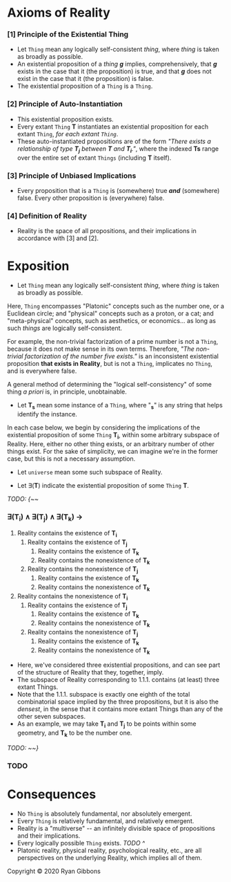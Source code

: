 # Axioms of Reality
  
### [1] Principle of the Existential Thing
  
- Let `Thing` mean any logically self-consistent _thing_, where _thing_ is taken as broadly as possible.
- An existential proposition of a _thing_ __*g*__ implies, comprehensively, that __*g*__ exists in the case that it (the proposition) is true, and that __*g*__ does not exist in the case that it (the proposition) is false.
- The existential proposition of a `Thing` is a `Thing`.
  
### [2] Principle of Auto-Instantiation
  
- This existential proposition exists.
- Every extant `Thing` __T__ instantiates an existential proposition for each extant `Thing`, _for each extant `Thing`_.
- These auto-instantiated propositions are of the form _"There exists a relationship of type **T<sub>j</sub>** between **T** and **T<sub>i</sub>**."_, where the indexed __Ts__ range over the entire set of extant `Things` (including __T__ itself). 
  
### [3] Principle of Unbiased Implications
  
- Every proposition that is a `Thing` is (somewhere) true _**and**_ (somewhere) false. Every other proposition is (everywhere) false.
  
### [4] Definition of Reality
  
- Reality is the space of all propositions, and their implications in accordance with [3] and [2].
  
# Exposition
  
- Let `Thing` mean any logically self-consistent _thing_, where _thing_ is taken as broadly as possible.
  
Here, `Thing` encompasses "Platonic" concepts such as the number one, or a Euclidean circle; and "physical" concepts such as a proton, or a cat; and "meta-physical" concepts, such as aesthetics, or economics... as long as such _things_ are logically self-consistent.
  
For example, the non-trivial factorization of a prime number is not a `Thing`, because it does not make sense in its own terms.
Therefore, _"The non-trivial factorization of the number five exists."_ is an inconsistent existential proposition __that exists in Reality__, but is not a `Thing`, implicates no `Thing`, and is everywhere false.
  
A general method of determining the "logical self-consistency" of some thing _a priori_ is, in principle, unobtainable.
  
- Let __T<sub>s</sub>__ mean some instance of a `Thing`, where "__<sub>s</sub>__" is any string that helps identify the instance.
  
In each case below, we begin by considering the implications of the existential proposition of some `Thing` __T<sub>i</sub>__, within some arbitrary subspace of Reality. 
Here, either no other thing exists, or an arbitrary number of other things exist. 
For the sake of simplicity, we can imagine we're in the former case, but this is not a necessary assumption.
  
- Let `universe` mean some such subspace of Reality.
  
- Let ∃(__T__) indicate the existential proposition of some `Thing` __T__.
  
_TODO: {~~_
  
### ∃(T<sub>i</sub>) ∧ ∃(T<sub>j</sub>) ∧ ∃(T<sub>k</sub>) &rarr;
  
1. Reality contains the existence of __T<sub>i</sub>__
    1. Reality contains the existence of __T<sub>j</sub>__
        1. Reality contains the existence of __T<sub>k</sub>__
        2. Reality contains the nonexistence of __T<sub>k</sub>__
    2. Reality contains the nonexistence of __T<sub>j</sub>__
        1. Reality contains the existence of __T<sub>k</sub>__
        2. Reality contains the nonexistence of __T<sub>k</sub>__
2. Reality contains the nonexistence of __T<sub>i</sub>__
    1. Reality contains the existence of __T<sub>j</sub>__
        1. Reality contains the existence of __T<sub>k</sub>__
        2. Reality contains the nonexistence of __T<sub>k</sub>__
    2. Reality contains the nonexistence of __T<sub>j</sub>__
        1. Reality contains the existence of __T<sub>k</sub>__
        2. Reality contains the nonexistence of __T<sub>k</sub>__
  
- Here, we've considered three existential propositions, and can see part of the structure of Reality that they, together, imply.  
- The subspace of Reality corresponding to 1.1.1. contains (at least) three extant Things.
- Note that the 1.1.1. subspace is exactly one eighth of the total combinatorial space implied by the three propositions, but it is also the _densest_, in the sense that it contains more extant Things than any of the other seven subspaces.  
- As an example, we may take __T<sub>i</sub>__ and __T<sub>j</sub>__ to be points within some geometry, and __T<sub>k</sub>__ to be the number one.
  
_TODO: ~~}_
  
### TODO
  
# Consequences
  
- No `Thing` is absolutely fundamental, nor absolutely emergent.
- Every `Thing` is relatively fundamental, and relatively emergent.
- Reality is a "multiverse" -- an infinitely divisible space of propositions and their implications.
- Every logically possible `Thing` exists. _TODO ^_
- Platonic reality, physical reality, psychological reality, etc., are all perspectives on the underlying Reality, which implies all of them.
  
Copyright © 2020 Ryan Gibbons
